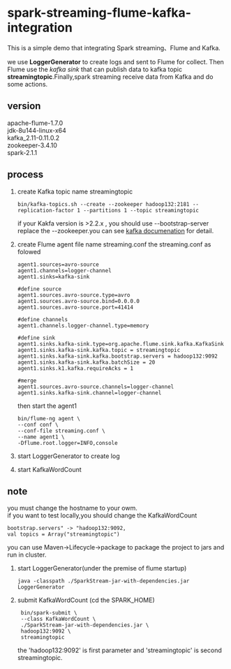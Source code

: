 # spark-streaming-flume-kafka-integration

This is a simple demo that integrating Spark streaming、Flume and Kafka.    

we use **LoggerGenerator** to create logs and sent to Flume for collect. Then Flume use the *kafka sink* that can publish data to 
kafka topic **streamingtopic**.Finally,spark streaming receive data from Kafka and do some actions.

## version
apache-flume-1.7.0  
jdk-8u144-linux-x64  
kafka_2.11-0.11.0.2  
zookeeper-3.4.10  
spark-2.1.1

## process
1. create Kafka topic name streamingtopic
   ```
   bin/kafka-topics.sh --create --zookeeper hadoop132:2181 --replication-factor 1 --partitions 1 --topic streamingtopic
   ```
   if your Kakfa version is >2.2.x , you should use --bootstrap-server replace the --zookeeper.you can see [kafka documenation](http://kafka.apache.org/documentation/) for detail.


2. create Flume agent file name streaming.conf
    the streaming.conf as folowed
    ```
    agent1.sources=avro-source
    agent1.channels=logger-channel
    agent1.sinks=kafka-sink

    #define source
    agent1.sources.avro-source.type=avro
    agent1.sources.avro-source.bind=0.0.0.0
    agent1.sources.avro-source.port=41414

    #define channels
    agent1.channels.logger-channel.type=memory

    #define sink
    agent1.sinks.kafka-sink.type=org.apache.flume.sink.kafka.KafkaSink
    agent1.sinks.kafka-sink.kafka.topic = streamingtopic
    agent1.sinks.kafka-sink.kafka.bootstrap.servers = hadoop132:9092
    agent1.sinks.kafka-sink.kafka.batchSize = 20
    agent1.sinks.k1.kafka.requireAcks = 1

    #merge
    agent1.sources.avro-source.channels=logger-channel
    agent1.sinks.kafka-sink.channel=logger-channel
    ```
    then start the agent1
    ```
    bin/flume-ng agent \
    --conf conf \
    --conf-file streaming.conf \
    --name agent1 \
    -Dflume.root.logger=INFO,console
    ```
3. start LoggerGenerator to create log
4. start KafkaWordCount

## note
you must change the hostname to your owm.  
if you want to test locally,you should change the KafkaWordCount
```
bootstrap.servers" -> "hadoop132:9092,
val topics = Array("streamingtopic")
```
you can use Maven->Lifecycle->package to package the project to jars and run in cluster.
1. start LoggerGenerator(under the premise of flume startup)
   ```
   java -classpath ./SparkStream-jar-with-dependencies.jar LoggerGenerator
   ```
2. submit KafkaWordCount (cd the SPARK_HOME)
   ```
    bin/spark-submit \
    --class KafkaWordCount \
    ./SparkStream-jar-with-dependencies.jar \
    hadoop132:9092 \
    streamingtopic
   ```
   the 'hadoop132:9092' is first  parameter and 'streamingtopic' is second streamingtopic.
